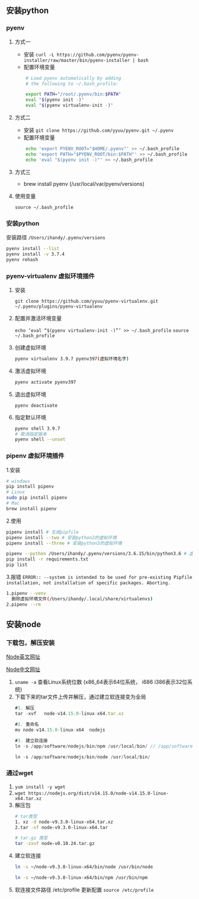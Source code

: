 ## 安装python

### pyenv
1. 方式一
   - 安装 `curl -L https://github.com/pyenv/pyenv-installer/raw/master/bin/pyenv-installer | bash`
   - 配置环境变量
    ```sh
        # Load pyenv automatically by adding
        # the following to ~/.bash_profile:

        export PATH="/root/.pyenv/bin:$PATH"
        eval "$(pyenv init -)"
        eval "$(pyenv virtualenv-init -)"
    ```
2. 方式二
   - 安装 `git clone https://github.com/yyuu/pyenv.git ~/.pyenv`
   - 配置环境变量
    ```sh
        echo 'export PYENV_ROOT="$HOME/.pyenv"' >> ~/.bash_profile  
        echo 'export PATH="$PYENV_ROOT/bin:$PATH"' >> ~/.bash_profile 
        echo 'eval "$(pyenv init -)"' >> ~/.bash_profile

    ```
3. 方式三
   - brew install pyenv (/usr/local/var/pyenv/versions)
  
4. 使用变量
   ```
   source ~/.bash_profile
   ```

### 安装python
安装路径 `/Users/ihandy/.pyenv/versions`
```sh
pyenv install --list
pyenv install -v 3.7.4
pyenv rehash
```

### pyenv-virtualenv 虚拟环境插件
1. 安装
   
   `git clone https://github.com/yyuu/pyenv-virtualenv.git ~/.pyenv/plugins/pyenv-virtualenv`

2. 配置并激活环境变量
   
   `echo ‘eval “$(pyenv virtualenv-init -)”’ >> ~/.bash_profile`
   `source ~/.bash_profile`

3. 创建虚拟环境
   ```sh
   pyenv virtualenv 3.9.7 pyenv397(虚拟环境名字)
   ```
4. 激活虚拟环境
   ```sh
   pyenv activate pyenv397
   ```
5. 退出虚拟环境
   ```
   pyenv deactivate
   ```
6. 指定默认环境
   ```sh
   pyenv shell 3.9.7
   # 取消指定版本
   pyenv shell --unset
   ```

### pipenv 虚拟环境插件
1.安装
   ```bash
   # windows
   pip install pipenv
   # Linux
   sudo pip install pipenv
   # Mac
   brew install pipenv
   ```

2.使用
   ```bash
   pipenv install # 生成pipfile
   pipenv install --two # 安装python2的虚拟环境
   pipenv install --three # 安装python3的虚拟环境
   
   pipenv --python /Users/ihandy/.pyenv/versions/3.6.15/bin/python3.6 # 虚拟环境路径/Users/ihandy/.local/share/virtualenvs
   pip install -r requirements.txt
   pip list
   ```

3.报错
   `ERROR:: --system is intended to be used for pre-existing Pipfile installation, not installation of specific packages. Aborting.`
   ```bash
   1.pipenv --venv
     删除虚拟环境文件(/Users/ihandy/.local/share/virtualenvs)
   2.pipenv --rm
   
   ```


## 安装node
### 下载包，解压安装
[Node英文网址](https://nodejs.org/en/download/)

[Node中文网址](http://nodejs.cn/download/)

1. `uname -a` 查看Linux系统位数 (x86_64表示64位系统， i686 i386表示32位系统)
2. 下载下来的tar文件上传并解压，通过建立软连接变为全局
   ```js
   #1. 解压
   tar -xvf   node-v14.15.0-linux-x64.tar.xz

   #2. 重命名
   mv node-v14.15.0-linux-x64  nodejs

   #3. 建立软连接
   ln -s /app/software/nodejs/bin/npm /usr/local/bin/ // /app/software为node的路径

   ln -s /app/software/nodejs/bin/node /usr/local/bin/   
   ```
### 通过wget
1. `yum install -y wget`
2. `wget https://nodejs.org/dist/v14.15.0/node-v14.15.0-linux-x64.tar.xz`
3. 解压包
   ```bash
   # tar类型
   1. xz -d node-v9.3.0-linux-x64.tar.xz
   2.tar -xf node-v9.3.0-linux-x64.tar

   # tar.gz 类型
   tar -zxvf node-v0.10.24.tar.gz
   ```
4. 建立软连接
   ```bash
   ln -s ~/node-v9.3.0-linux-x64/bin/node /usr/bin/node

   ln -s ~/node-v9.3.0-linux-x64/bin/npm /usr/bin/npm
   ```
5. 软连接文件路径 /etc/profile
   更新配置 `source /etc/profile`

